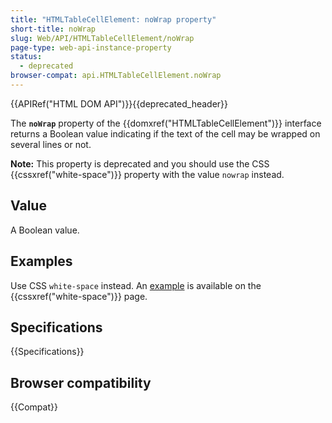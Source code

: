 ```yaml
---
title: "HTMLTableCellElement: noWrap property"
short-title: noWrap
slug: Web/API/HTMLTableCellElement/noWrap
page-type: web-api-instance-property
status:
  - deprecated
browser-compat: api.HTMLTableCellElement.noWrap
---
```


{{APIRef("HTML DOM API")}}{{deprecated_header}}

The **`noWrap`** property of the {{domxref("HTMLTableCellElement")}} interface returns a Boolean value indicating if the text of the cell may be wrapped on several lines or not.

**Note:** This property is deprecated and you should use the CSS {{cssxref("white-space")}} property with the value `nowrap` instead.

## Value

A Boolean value.

## Examples

Use CSS `white-space` instead. An [example](/en-US/docs/Web/CSS/white-space#controlling_line_wrapping_in_tables) is available on the {{cssxref("white-space")}} page.

## Specifications

{{Specifications}}

## Browser compatibility

{{Compat}}

